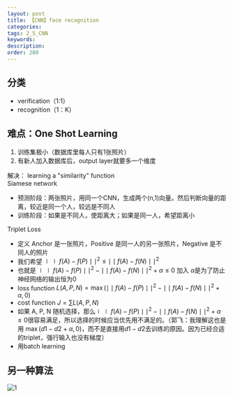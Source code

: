 ```yaml
---
layout: post
title: 【CNN】face recognition
categories:
tags: 2_5_CNN
keywords:
description:
order: 280
---
```


## 分类
- verification（1:1）
- recognition（1：K）

## 难点：**One Shot Learning**
1. 训练集极小（数据库里每人只有1张照片）
2. 有新人加入数据库后，output layer就要多一个维度


解决： learning a "similarity" function  
Siamese network
- 预测阶段：两张照片，用同一个CNN，生成两个(n,1)向量。然后判断向量的距离，较近是同一个人，较远是不同人
- 训练阶段：如果是不同人，使距离大；如果是同一人，希望距离小


Triplet Loss
- 定义 Anchor 是一张照片，Positive 是同一人的另一张照片，Negative 是不同人的照片
- 我们希望 $\mid\mid f(A)-f(P)\mid\mid^2 \leq \mid\mid f(A)-f(N)\mid\mid^2$
- 也就是 $\mid\mid f(A)-f(P)\mid\mid^2 - \mid\mid f(A)-f(N)\mid\mid^2 +\alpha \leq 0$ 加入 $\alpha$是为了防止神经网络的输出恒为0
- loss function $L(A,P,N)=\max(\mid\mid f(A)-f(P)\mid\mid^2 - \mid\mid f(A)-f(N)\mid\mid^2 +\alpha,0)$
- cost function $J=\sum L(A,P,N)$
- 如果 A, P, N 随机选择，那么$\mid\mid f(A)-f(P)\mid\mid^2 - \mid\mid f(A)-f(N)\mid\mid^2 +\alpha \leq 0$很容易满足，所以选择的时候应当优先用不满足的。（郭飞：我理解这也是用 $\max(d1-d2+\alpha,0)$，而不是直接用$d1-d2$去训练的原因。因为已经合适的triplet，强行输入也没有梯度）
- 用batch learning


## 另一种算法

![1](/pictures_for_blog/deep_learning/face.png)
